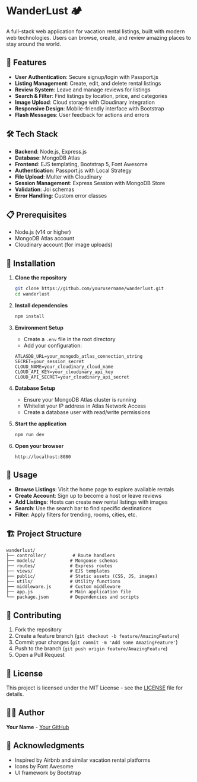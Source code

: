 # WanderLust 🏕️

A full-stack web application for vacation rental listings, built with modern web technologies. Users can browse, create, and review amazing places to stay around the world.

## 🚀 Features

- **User Authentication**: Secure signup/login with Passport.js
- **Listing Management**: Create, edit, and delete rental listings
- **Review System**: Leave and manage reviews for listings
- **Search & Filter**: Find listings by location, price, and categories
- **Image Upload**: Cloud storage with Cloudinary integration
- **Responsive Design**: Mobile-friendly interface with Bootstrap
- **Flash Messages**: User feedback for actions and errors

## 🛠️ Tech Stack

- **Backend**: Node.js, Express.js
- **Database**: MongoDB Atlas
- **Frontend**: EJS templating, Bootstrap 5, Font Awesome
- **Authentication**: Passport.js with Local Strategy
- **File Upload**: Multer with Cloudinary
- **Session Management**: Express Session with MongoDB Store
- **Validation**: Joi schemas
- **Error Handling**: Custom error classes

## 📋 Prerequisites

- Node.js (v14 or higher)
- MongoDB Atlas account
- Cloudinary account (for image uploads)

## 🔧 Installation

1. **Clone the repository**
   ```bash
   git clone https://github.com/yourusername/wanderlust.git
   cd wanderlust
   ```

2. **Install dependencies**
   ```bash
   npm install
   ```

3. **Environment Setup**
   - Create a `.env` file in the root directory
   - Add your configuration:
   ```env
   ATLASDB_URL=your_mongodb_atlas_connection_string
   SECRET=your_session_secret
   CLOUD_NAME=your_cloudinary_cloud_name
   CLOUD_API_KEY=your_cloudinary_api_key
   CLOUD_API_SECRET=your_cloudinary_api_secret
   ```

4. **Database Setup**
   - Ensure your MongoDB Atlas cluster is running
   - Whitelist your IP address in Atlas Network Access
   - Create a database user with read/write permissions

5. **Start the application**
   ```bash
   npm run dev
   ```

6. **Open your browser**
   ```
   http://localhost:8080
   ```

## 📖 Usage

- **Browse Listings**: Visit the home page to explore available rentals
- **Create Account**: Sign up to become a host or leave reviews
- **Add Listings**: Hosts can create new rental listings with images
- **Search**: Use the search bar to find specific destinations
- **Filter**: Apply filters for trending, rooms, cities, etc.

## 🏗️ Project Structure

```
wanderlust/
├── controller/          # Route handlers
├── models/             # Mongoose schemas
├── routes/             # Express routes
├── views/              # EJS templates
├── public/             # Static assets (CSS, JS, images)
├── utils/              # Utility functions
├── middleware.js       # Custom middleware
├── app.js              # Main application file
└── package.json        # Dependencies and scripts
```

## 🤝 Contributing

1. Fork the repository
2. Create a feature branch (`git checkout -b feature/AmazingFeature`)
3. Commit your changes (`git commit -m 'Add some AmazingFeature'`)
4. Push to the branch (`git push origin feature/AmazingFeature`)
5. Open a Pull Request

## 📄 License

This project is licensed under the MIT License - see the [LICENSE](LICENSE) file for details.

## 👨‍💻 Author

**Your Name** - [Your GitHub](https://github.com/yourusername)

## 🙏 Acknowledgments

- Inspired by Airbnb and similar vacation rental platforms
- Icons by Font Awesome
- UI framework by Bootstrap
